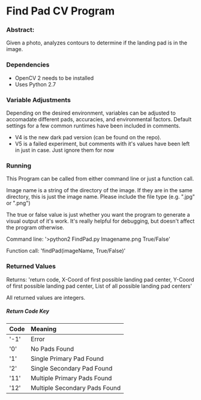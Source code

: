 # Find Pad CV Program #

### Abstract: ###
Given a photo, analyzes contours to determine if the landing pad is in the image.

### Dependencies ###
- OpenCV 2 needs to be installed
- Uses Python 2.7

### Variable Adjustments ###
Depending on the desired environment, variables can be adjusted to accomadate different pads, accuracies, and environmental factors. Default settings for a few common runtimes have been included in comments.
- V4 is the new dark pad version (can be found on the repo). 
- V5 is a failed experiment, but comments with it's values have been left in just in case. Just ignore them for now

### Running ###
This Program can be called from either command line or just a function call. 

Image name is a string of the directory of the image. If they are in the same directory, this is just the image name. Please include the file type (e.g. ".jpg" or ".png")

The true or false value is just whether you want the program to generate a visual output of it's work. It's really helpful for debugging, but doesn't affect the program otherwise.
  
  Command line: '>python2 FindPad.py Imagename.png True/False' 
  
  Function call: 'findPad(imageName, True/False)'

### Returned Values ###
Returns: 'return code, X-Coord of first possible landing pad center, Y-Coord of first possible landing pad center, List of all possible landing pad centers'

All returned values are integers.

##### Return Code Key #####
| Code  | Meaning                         |
|-------|:--------------------------------|
| '-1'	| Error                           |
| '0'	  | No Pads Found                   |
| '1'	  | Single Primary Pad Found        |
| '2'	  | Single Secondary Pad Found      |
| '11'	| Multiple Primary Pads Found     |
| '12'	| Multiple Secondary Pads Found	  |
